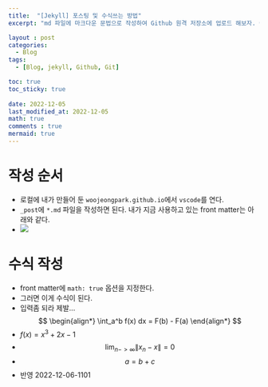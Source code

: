 ```yaml
---
title:  "[Jekyll] 포스팅 및 수식쓰는 방법"
excerpt: "md 파일에 마크다운 문법으로 작성하여 Github 원격 저장소에 업로드 해보자. 에디터는 Visual Studio code 사용! 로컬 서버에서 확인도 해보자. "

layout : post
categories:
  - Blog
tags:
  - [Blog, jekyll, Github, Git]

toc: true
toc_sticky: true
 
date: 2022-12-05
last_modified_at: 2022-12-05
math: true
comments : true
mermaid: true
---
```

# 작성 순서
- 로컬에 내가 만들어 둔 `woojeongpark.github.io`에서 `vscode`를 연다.
- `_post`에 `*.md` 파일을 작성하면 된다. 내가 지금 사용하고 있는 front matter는 아래와 같다.
- ![](/2022-12-06-14-48-53.png)

# 수식 작성
- front matter에 `math: true` 옵션을 지정한다.
- 그러면 이게 수식이 된다. 
- 입력좀 되라 제발...
$$
\begin{align*}
  \int_a^b f(x) dx = F(b) - F(a)
\end{align*}
$$
- $f(x) = x^3+2x-1$
- $$\lim_{n -> \infty} \|x_n - x \| = 0 $$
- $$ a = b + c$$
- 반영 2022-12-06-1101  